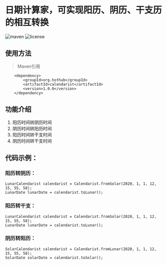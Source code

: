 # 日期计算家，可实现阳历、阴历、干支历的相互转换


![maven](https://img.shields.io/maven-central/v/org.hothub/calendarist.svg)
![license](https://img.shields.io/github/license/opprime/calendarist.svg)


## 使用方法
>Maven引用
```
    <dependency>
        <groupId>org.hothub</groupId>
        <artifactId>calendarist</artifactId>
        <version>1.0.0</version>
    </dependency>
```

## 功能介绍
1. 阳历时间转阴历时间
2. 阴历时间转阳历时间
3. 阳历时间转干支时间
4. 阴历时间转干支时间

## 代码示例：

### 阳历转阴历：
```
LunarCalendarist calendarist = Calendarist.fromSolar(2020, 1, 1, 12, 15, 55, 58);
LunarDate lunarDate = calendarist.toLunar();
```

### 阳历转干支：
```
LunarCalendarist calendarist = Calendarist.fromSolar(2020, 1, 1, 12, 15, 55, 58);
LunarDate lunarDate = calendarist.toLunar();
```

### 阴历转阳历：
```
SolarCalendarist calendarist = Calendarist.fromLunar(2020, 1, 1, 12, 15, 55, 58);
SolarDate solarDate = calendarist.toSolar();
```
